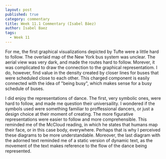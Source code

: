 ```yaml
---
layout: post
published: true
category: commentary
title: Week 11.1 Commentary (Isabel Báez)
author: Isabel Baez
tags:
  - Week 11
---
```

For me, the first graphical visualizations depicted by Tufte were a little hard to follow. The overlaid map of the New York bus system was unclear. The aerial view was very dark, and made the routes hard to follow. Morever, it was complicated to draw the connection to the graphical representatiom. I do, however, find value in the density created by closer lines for buses that were scheduled close to each other. This charged component is easily connected with the idea of "being busy", which makes sense for a busy schedule of buses. 

I did enjoy the representations of dance. The first, very symbolic ones, were hard to follow, and made me question their universaility. I wondered if the symbols used were something familiar to proffessional dancers, or just a design choice at their moment of creating. The more figurative representations were easier to follow and more comprehensible. This reminded me of the McCloud reading, in which he states that humans map their face, or in this case body, everywhere. Perhaps that is why I perceived these diagrams to be more understandable. Moreover, the last diagram with the adorned text reminded me of a static version of dynamic text, as the movement of the text makes reference to the flow of the dance being represented. 

